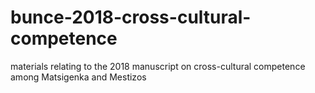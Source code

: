 # bunce-2018-cross-cultural-competence
materials relating to the 2018 manuscript on cross-cultural competence among Matsigenka and Mestizos

